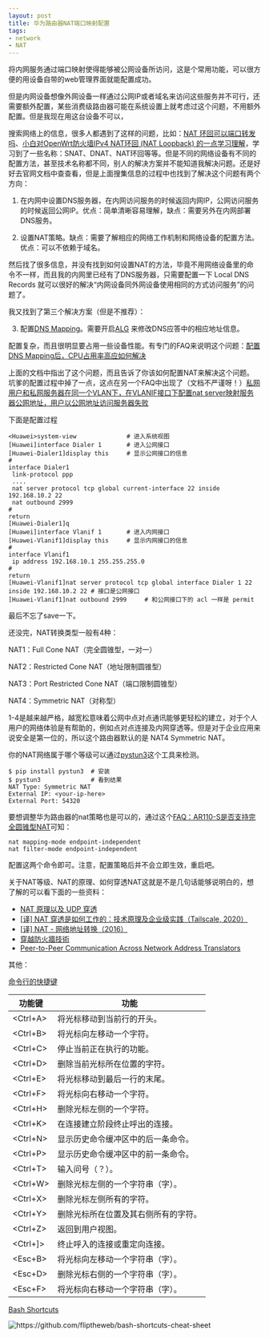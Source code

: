 ```yaml
---
layout: post
title: 华为路由器NAT端口映射配置
tags:
- network
- NAT
---
```


将内网服务通过端口映射使得能够被公网设备所访问，这是个常用功能，可以很方便的用设备自带的web管理界面就能配置成功。

但是内网设备想像外网设备一样通过公网IP或者域名来访问这些服务并不可行，还需要额外配置，某些消费级路由器可能在系统设置上就考虑过这个问题，不用额外配置。但是我现在用这台设备不可以，

搜索网络上的信息，很多人都遇到了这样的问题，比如：[NAT 环回可以端口转发吗](https://www.v2ex.com/t/640554)、[小白对OpenWrt防火墙IPv4 NAT环回 (NAT Loopback) 的一点学习理解](https://www.right.com.cn/forum/thread-8203412-1-1.html)，学习到了一些名称：SNAT、DNAT、NAT环回等等。但是不同的网络设备有不同的配置方法，甚至技术名称都不同，别人的解决方案并不能知道我解决问题。还是好好去官网文档中查查看，但是上面搜集信息的过程中也找到了解决这个问题有两个方向：

1. 在内网中设置DNS服务器，在内网访问服务的时候返回内网IP，公网访问服务的时候返回公网IP。优点：简单清晰容易理解，缺点：需要另外在内网部署DNS服务。

2. 设置NAT策略。缺点：需要了解相应的网络工作机制和网络设备的配置方法。优点：可以不依赖于域名。

然后找了很多信息，并没有找到如何设置NAT的方法，毕竟不用网络设备里的命令不一样，而且我的内网里已经有了DNS服务器，只需要配置一下 Local DNS Records 就可以很好的解决“内网设备同外网设备使用相同的方式访问服务”的问题了。

我又找到了第三个解决方案（但是不推荐）：

3. 配置[DNS Mapping](https://support.huawei.com/enterprise/zh/doc/EDOC1100033729/6325cc27)。需要开启[ALG](https://support.huawei.com/enterprise/zh/doc/EDOC1100033729/9130981d) 来修改DNS应答中的相应地址信息。

配置复杂，而且很明显要占用一些设备性能。有专门的FAQ来说明这个问题：[配置DNS Mapping后，CPU占用率高应如何解决](https://support.huawei.com/enterprise/zh/doc/EDOC1100112409/7e88872)

上面的文档中指出了这个问题，而且告诉了你该如何配置NAT来解决这个问题。坑爹的配置过程中掉了一点，这点在另一个FAQ中出现了（文档不严谨呀！）[私网用户和私网服务器在同一个VLAN下，在VLANIF接口下配置nat server映射服务器公网地址，用户以公网地址访问服务器失败](https://support.huawei.com/enterprise/zh/doc/EDOC1100112409/d1a04f0f)

下面是配置过程
```
<Huawei>system-view              # 进入系统视图
[Huawei]interface Dialer 1       # 进入公网接口
[Huawei-Dialer1]display this     # 显示公网接口的信息
#
interface Dialer1
 link-protocol ppp
 ....
 nat server protocol tcp global current-interface 22 inside 192.168.10.2 22
 nat outbound 2999
#
return
[Huawei-Dialer1]q               
[Huawei]interface Vlanif 1       # 进入内网接口
[Huawei-Vlanif1]display this     # 显示内网接口的信息
#
interface Vlanif1
 ip address 192.168.10.1 255.255.255.0
#
return
[Huawei-Vlanif1]nat server protocol tcp global interface Dialer 1 22 inside 192.168.10.2 22 # 接口是公网接口
[Huawei-Vlanif1]nat outbound 2999     # 和公网接口下的 acl 一样是 permit 
```
最后不忘了save一下。

还没完，NAT转换类型一般有4种：

NAT1：Full Cone NAT（完全圆锥型，一对一）

NAT2：Restricted Cone NAT（地址限制圆锥型）

NAT3：Port Restricted Cone NAT（端口限制圆锥型）

NAT4：Symmetric NAT（对称型）

1-4是越来越严格，越宽松意味着公网中点对点通讯能够更轻松的建立，对于个人用户的网络体验是有帮助的，例如点对点连接及内网穿透等。但是对于企业应用来说安全是第一位的，所以这个路由器默认的是 NAT4 Symmetric NAT。

你的NAT网络属于哪个等级可以通过[pystun3](https://pypi.org/project/pystun3/)这个工具来检测。

```
$ pip install pystun3  # 安装
$ pystun3              # 看到结果
NAT Type: Symmetric NAT
External IP: <your-ip-here>
External Port: 54320
```

要想调整华为路由器的nat策略也是可以的，通过这个[FAQ：AR110-S是否支持完全圆锥型NAT](https://support.huawei.com/enterprise/zh/knowledge/KB1001421792)可知：

```
nat mapping-mode endpoint-independent
nat filter-mode endpoint-independent
```

配置这两个命令即可。注意，配置策略后并不会立即生效，重启吧。

关于NAT等级、NAT的原理、如何穿透NAT这就是不是几句话能够说明白的，想了解的可以看下面的一些资料：

 - [NAT 原理以及 UDP 穿透](https://paper.seebug.org/1561/)
 - [[译] NAT 穿透是如何工作的：技术原理及企业级实践（Tailscale, 2020）](https://arthurchiao.art/blog/how-nat-traversal-works-zh)
 - [[译] NAT - 网络地址转换（2016）](http://arthurchiao.art/blog/nat-zh/)
 - [穿越防火牆技術](http://www.cs.nccu.edu.tw/~lien/Writing/NGN/firewall.htm)
 - [Peer-to-Peer Communication Across Network Address Translators](https://bford.info/pub/net/p2pnat/)

其他：

[命令行的快捷键](https://support.huawei.com/enterprise/zh/doc/EDOC1100041711/36ae01a3)

|  功能键 |  功能   |
|--------|------------------------|
|<Ctrl+A>|将光标移动到当前行的开头。|
|<Ctrl+B>|将光标向左移动一个字符。|
|<Ctrl+C>|停止当前正在执行的功能。|
|<Ctrl+D>|删除当前光标所在位置的字符。|
|<Ctrl+E>|将光标移动到最后一行的末尾。|
|<Ctrl+F>|将光标向右移动一个字符。|
|<Ctrl+H>|删除光标左侧的一个字符。|
|<Ctrl+K>|在连接建立阶段终止呼出的连接。|
|<Ctrl+N>|显示历史命令缓冲区中的后一条命令。|
|<Ctrl+P>|显示历史命令缓冲区中的前一条命令。|
|<Ctrl+T>|输入问号（？）。|
|<Ctrl+W>|删除光标左侧的一个字符串（字）。|
|<Ctrl+X>|删除光标左侧所有的字符。|
|<Ctrl+Y>|删除光标所在位置及其右侧所有的字符。|
|<Ctrl+Z>|返回到用户视图。|
|<Ctrl+]>|终止呼入的连接或重定向连接。|
|<Esc+B> |将光标向左移动一个字符串（字）。|
|<Esc+D> |删除光标右侧的一个字符串（字）。|
|<Esc+F> |将光标向右移动一个字符串（字）。|

[Bash Shortcuts](https://gist.github.com/tuxfight3r/60051ac67c5f0445efee)


<img class="flip png" src="https://raw.githubusercontent.com/fliptheweb/bash-shortcuts-cheat-sheet/master/moving_cli.png" alt="https://github.com/fliptheweb/bash-shortcuts-cheat-sheet">